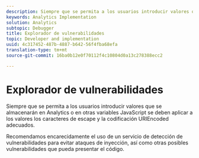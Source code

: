 ```yaml
---
description: Siempre que se permita a los usuarios introducir valores que se almacenarán en Analytics o en otras variables JavaScript se deben aplicar a los valores los caracteres de escape y la codificación URIEncoded adecuados.
keywords: Analytics Implementation
solution: Analytics
subtopic: Debugger
title: Explorador de vulnerabilidades
topic: Developer and implementation
uuid: 4c317452-487b-4887-b642-56f4fba68efa
translation-type: tm+mt
source-git-commit: 16ba0b12e0f70112f4c10804d0a13c278388ecc2

---
```



# Explorador de vulnerabilidades

Siempre que se permita a los usuarios introducir valores que se almacenarán en Analytics o en otras variables JavaScript se deben aplicar a los valores los caracteres de escape y la codificación URIEncoded adecuados.

Recomendamos encarecidamente el uso de un servicio de detección de vulnerabilidades para evitar ataques de inyección, así como otras posibles vulnerabilidades que pueda presentar el código.
